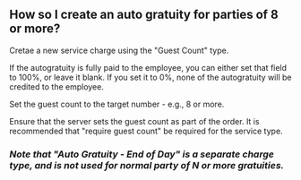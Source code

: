 ## How so I create an auto gratuity for parties of 8 or more?

Cretae a new service charge using the "Guest Count" type.

If the autogratuity is fully paid to the employee, you can either set that field to 100%, or leave it blank. If you set it to 0%, none of the autogratuity will be credited to the employee.

Set the guest count to the target number - e.g., 8 or more.

Ensure that the server sets the guest count as part of the order. It is recommended that "require guest count" be required for the service type.

### *Note that "Auto Gratuity - End of Day" is a separate charge type, and is not used for normal party of N or more gratuities.*
